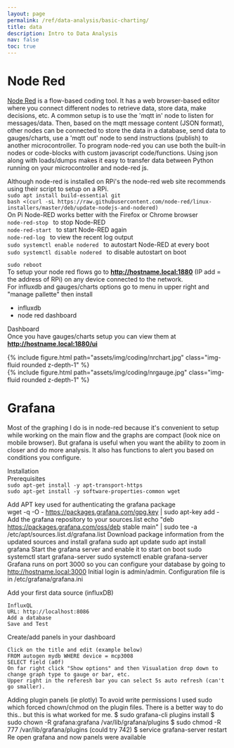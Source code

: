 ```yaml
---
layout: page
permalink: /ref/data-analysis/basic-charting/
title: data
description: Intro to Data Analysis
nav: false
toc: true
---
```


# Node Red
[Node Red](https://nodered.org/) is a flow-based coding tool. It has a web browser-based editor where you connect different nodes to retrieve data, store data, make decisions, etc. A common setup is to use the 'mqtt in' node to listen for messages/data. Then, based on the mqtt message content (JSON format), other nodes can be connected to store the data in a database, send data to gauges/charts, use a 'mqtt out' node to send instructions (publish) to another microcontroller. To program node-red you can use both the built-in nodes or code-blocks with custom javascript code/functions. Using json along with loads/dumps makes it easy to transfer data between Python running on your microcontroller and node-red js.

Although node-red is installed on RPi's the node-red web site recommends using their script to setup on a RPi.  
```sudo apt install build-essential git ```  
```bash <(curl -sL https://raw.githubusercontent.com/node-red/linux-installers/master/deb/update-nodejs-and-nodered)  ```  
On Pi Node-RED works better with the Firefox or Chrome browser  
```node-red-stop ``` to stop Node-RED  
```node-red-start ``` to start Node-RED again  
```node-red-log ``` to view the recent log output   
```sudo systemctl enable nodered ``` to autostart Node-RED at every boot  
```sudo systemctl disable nodered ``` to disable autostart on boot  

```sudo reboot```  
To setup your node red flows go to **http://hostname.local:1880** (IP add = the address of RPi) on any device connected to the network.  
For influxdb and gauges/charts options go to menu in upper right and "manage pallette" then install  
* influxdb  
* node red dashboard  

Dashboard  
Once you have gauges/charts setup you can view them at **http://hostname.local:1880/ui**   

<div class="row">
    <div class="col-sm mt-3 mt-md-0">
        {% include figure.html path="assets/img/coding/nrchart.jpg" class="img-fluid rounded z-depth-1" %}
    </div>
    <div class="col-sm mt-3 mt-md-0">
        {% include figure.html path="assets/img/coding/nrgauge.jpg" class="img-fluid rounded z-depth-1" %}
    </div>
</div>  

# Grafana    
Most of the graphing I do is in node-red because it's convenient to setup while working on the main flow and the graphs are compact (look nice on mobile browser). But grafana is useful when you want the ability to zoom in closer and do more analysis. It also has functions to alert you based on conditions you configure.  

Installation  
Prerequisites  
```sudo apt-get install -y apt-transport-https ```  
```sudo apt-get install -y software-properties-common wget ```  

Add APT key used for authenticating the grafana package  
wget -q -O - https://packages.grafana.com/gpg.key | sudo apt-key add - 
Add the grafana repository to your sources.list
echo "deb https://packages.grafana.com/oss/deb stable main" | sudo tee -a /etc/apt/sources.list.d/grafana.list 
Download package information from the updated sources and install grafana
sudo apt update 
sudo apt install grafana 
Start the grafana server and enable it to start on boot
sudo systemctl start grafana-server 
sudo systemctl enable grafana-server 
Grafana runs on port 3000 so you can configure your database by going to http://hostname.local:3000
Initial login is admin/admin.
Configuration file is in /etc/grafana/grafana.ini

Add your first data source (influxDB)

    InfluxQL
    URL: http://localhost:8086
    Add a database
    Save and Test

​Create/add panels in your dashboard

    Click on the title and edit (example below)
    FROM autogen mydb WHERE device = mcp3008
    SELECT field (a0f)
    On far right click "Show options" and then Visualation drop down to change graph type to gauge or bar, etc.
    Upper right in the referesh bar you can select 5s auto refresh (can't go smaller).

Adding plugin panels (ie plotly)
To avoid write permissions I used sudo which forced chown/chmod on the plugin files.
There is a better way to do this.. but this is what worked for me.
$ sudo grafana-cli plugins install <plugin-name>
$ sudo chown -R grafana:grafana /var/lib/grafana/plugins
$ sudo chmod -R 777 /var/lib/grafana/plugins (could try 742)
$ service grafana-server restart
Re open grafana and now panels were available

